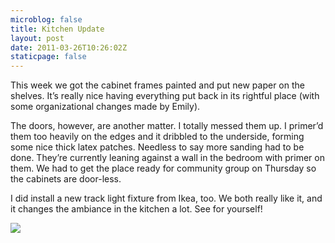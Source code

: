 ```yaml
---
microblog: false
title: Kitchen Update
layout: post
date: 2011-03-26T10:26:02Z
staticpage: false
---
```


This week we got the cabinet frames painted and put new paper on the
shelves. It’s really nice having everything put back in its rightful
place (with some organizational changes made by Emily).

The doors, however, are another matter. I totally messed them up. I
primer’d them too heavily on the edges and it dribbled to the underside,
forming some nice thick latex patches. Needless to say more sanding had
to be done. They’re currently leaning against a wall in the bedroom with
primer on them. We had to get the place ready for community group on
Thursday so the cabinets are door-less.

I did install a new track light fixture from Ikea, too. We both really
like it, and it changes the ambiance in the kitchen a lot. See for
yourself!

![](http://media.tumblr.com/tumblr_liodqybQ4w1qzqppu.jpg)
